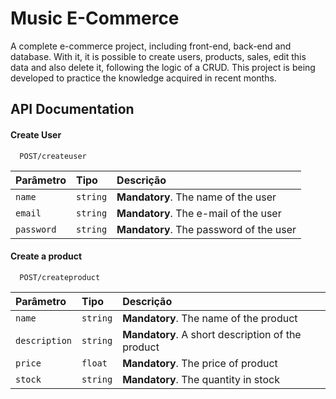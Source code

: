 # Music E-Commerce


A complete e-commerce project, including front-end, back-end and database. With it, it is possible to create users, products, sales, edit this data and also delete it, following the logic of a CRUD. This project is being developed to practice the knowledge acquired in recent months.




## API Documentation

#### Create User

```http
  POST/createuser
```

| Parâmetro   | Tipo       | Descrição                           |
| :---------- | :--------- | :---------------------------------- |
| `name` | `string` | **Mandatory**. The name of the user |
| `email` | `string` | **Mandatory**. The e-mail of the user |
| `password` | `string` | **Mandatory**. The password of the user |

#### Create a product

```http
  POST/createproduct
```

| Parâmetro   | Tipo       | Descrição                           |
| :---------- | :--------- | :---------------------------------- |
| `name` | `string` | **Mandatory**. The name of the product |
| `description` | `string` | **Mandatory**. A short description of the product |
| `price` | `float` | **Mandatory**. The price of product |
| `stock` | `string` | **Mandatory**. The quantity in stock |


